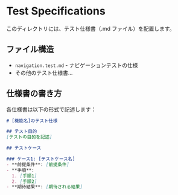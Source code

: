 # Test Specifications

このディレクトリには、テスト仕様書（.md ファイル）を配置します。

## ファイル構造

- `navigation.test.md` - ナビゲーションテストの仕様
- その他のテスト仕様書...

## 仕様書の書き方

各仕様書は以下の形式で記述します：

```markdown
# [機能名]のテスト仕様

## テスト目的
[テストの目的を記述]

## テストケース

### ケース1: [テストケース名]
- **前提条件**: [前提条件]
- **手順**: 
  1. [手順1]
  2. [手順2]
- **期待結果**: [期待される結果]
```